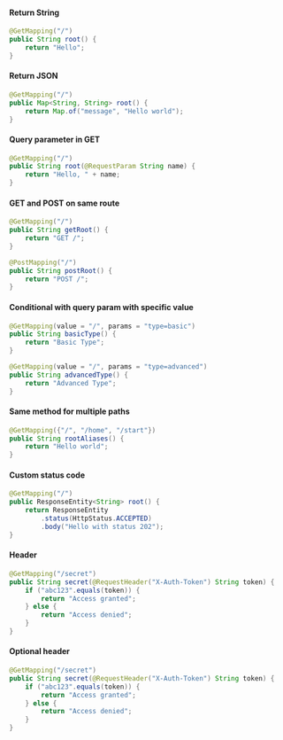 #### Return String
```java
@GetMapping("/")
public String root() {
    return "Hello";
}
```

#### Return JSON
```java
@GetMapping("/")
public Map<String, String> root() {
    return Map.of("message", "Hello world");
}
```

#### Query parameter in GET
```java
@GetMapping("/")
public String root(@RequestParam String name) {
    return "Hello, " + name;
}
```

#### GET and POST on same route
```java
@GetMapping("/")
public String getRoot() {
    return "GET /";
}

@PostMapping("/")
public String postRoot() {
    return "POST /";
}
```

#### Conditional with query param with specific value
```java
@GetMapping(value = "/", params = "type=basic")
public String basicType() {
    return "Basic Type";
}

@GetMapping(value = "/", params = "type=advanced")
public String advancedType() {
    return "Advanced Type";
}
```

#### Same method for multiple paths
```java
@GetMapping({"/", "/home", "/start"})
public String rootAliases() {
    return "Hello world";
}
```

#### Custom status code
```java
@GetMapping("/")
public ResponseEntity<String> root() {
    return ResponseEntity
        .status(HttpStatus.ACCEPTED)
        .body("Hello with status 202");
}
```

#### Header
```java
@GetMapping("/secret")
public String secret(@RequestHeader("X-Auth-Token") String token) {
    if ("abc123".equals(token)) {
        return "Access granted";
    } else {
        return "Access denied";
    }
}
```

#### Optional header
```java
@GetMapping("/secret")
public String secret(@RequestHeader("X-Auth-Token") String token) {
    if ("abc123".equals(token)) {
        return "Access granted";
    } else {
        return "Access denied";
    }
}
```